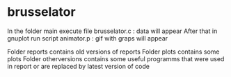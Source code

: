 # brusselator
In the folder main execute file brusselator.c : data will appear
After that in gnuplot run script animator.p : gif with graps will appear

Folder reports contains old versions of reports
Folder plots contains some plots
Folder otherversions contains some useful programms that were used in report or are replaced by latest version of code

